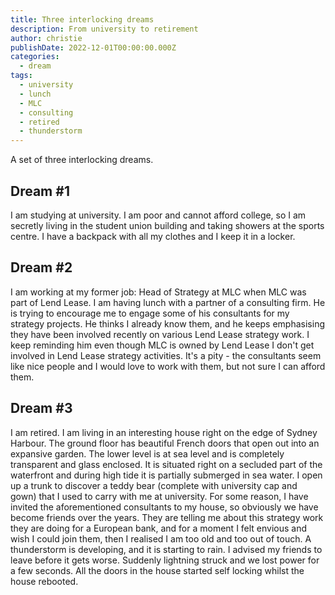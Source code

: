 ```yaml
---
title: Three interlocking dreams
description: From university to retirement
author: christie
publishDate: 2022-12-01T00:00:00.000Z
categories:
  - dream
tags:
  - university
  - lunch
  - MLC
  - consulting
  - retired
  - thunderstorm
---
```


A set of three interlocking dreams.

## Dream #1

I am studying at university. I am poor and cannot afford college, so I am secretly living in the student union building and taking showers at the sports centre. I have a backpack with all my clothes and I keep it in a locker.

## Dream #2

I am working at my former job: Head of Strategy at MLC when MLC was part of Lend Lease. I am having lunch with a partner of a consulting firm. He is trying to encourage me to engage some of his consultants for my strategy projects. He thinks I already know them, and he keeps emphasising they have been involved recently on various Lend Lease strategy work. I keep reminding him even though MLC is owned by Lend Lease I don't get involved in Lend Lease strategy activities. It's a pity - the consultants seem like nice people and I would love to work with them, but not sure I can afford them.

## Dream #3

I am retired. I am living in an interesting house right on the edge of Sydney Harbour. The ground floor has beautiful French doors that open out into an expansive garden. The lower level is at sea level and is completely transparent and glass enclosed. It is situated right on a secluded part of the waterfront and during high tide it is partially submerged in sea water. I open up a trunk to discover a teddy bear (complete with university cap and gown) that I used to carry with me at university. For some reason, I have invited the aforementioned consultants to my house, so obviously we have become friends over the years. They are telling me about this strategy work they are doing for a European bank, and for a moment I felt envious and wish I could join them, then I realised I am too old and too out of touch. A thunderstorm is developing, and it is starting to rain. I advised my friends to leave before it gets worse. Suddenly lightning struck and we lost power for a few seconds. All the doors in the house started self locking whilst the house rebooted.
